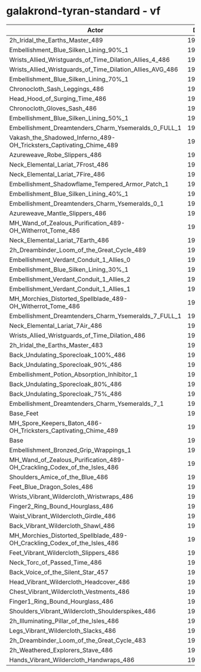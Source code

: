 # galakrond-tyran-standard - vf
| Actor | DPS | Increase |
|---|:---:|:---:|
|2h_Iridal_the_Earths_Master_489|198366|1.87%|
|Embellishment_Blue_Silken_Lining_90%_1|198283|1.83%|
|Wrists_Allied_Wristguards_of_Time_Dilation_Allies_4_486|198242|1.81%|
|Wrists_Allied_Wristguards_of_Time_Dilation_Allies_AVG_486|197730|1.55%|
|Embellishment_Blue_Silken_Lining_70%_1|197663|1.51%|
|Chronocloth_Sash_Leggings_486|197656|1.51%|
|Head_Hood_of_Surging_Time_486|197637|1.50%|
|Chronocloth_Gloves_Sash_486|197224|1.29%|
|Embellishment_Blue_Silken_Lining_50%_1|196789|1.06%|
|Embellishment_Dreamtenders_Charm_Ysemeralds_0_FULL_1|196786|1.06%|
|Vakash_the_Shadowed_Inferno_489-OH_Tricksters_Captivating_Chime_489|196786|1.06%|
|Azureweave_Robe_Slippers_486|196569|0.95%|
|Neck_Elemental_Lariat_7Frost_486|196530|0.93%|
|Neck_Elemental_Lariat_7Fire_486|196496|0.91%|
|Embellishment_Shadowflame_Tempered_Armor_Patch_1|196307|0.82%|
|Embellishment_Blue_Silken_Lining_40%_1|196289|0.81%|
|Embellishment_Dreamtenders_Charm_Ysemeralds_0_1|196193|0.76%|
|Azureweave_Mantle_Slippers_486|196172|0.75%|
|MH_Wand_of_Zealous_Purification_489-OH_Witherrot_Tome_486|196149|0.74%|
|Neck_Elemental_Lariat_7Earth_486|196040|0.68%|
|2h_Dreambinder_Loom_of_the_Great_Cycle_489|195982|0.65%|
|Embellishment_Verdant_Conduit_1_Allies_0|195932|0.62%|
|Embellishment_Blue_Silken_Lining_30%_1|195921|0.62%|
|Embellishment_Verdant_Conduit_1_Allies_2|195906|0.61%|
|Embellishment_Verdant_Conduit_1_Allies_1|195863|0.59%|
|MH_Morchies_Distorted_Spellblade_489-OH_Witherrot_Tome_486|195819|0.57%|
|Embellishment_Dreamtenders_Charm_Ysemeralds_7_FULL_1|195746|0.53%|
|Neck_Elemental_Lariat_7Air_486|195705|0.51%|
|Wrists_Allied_Wristguards_of_Time_Dilation_486|195700|0.50%|
|2h_Iridal_the_Earths_Master_483|195599|0.45%|
|Back_Undulating_Sporecloak_100%_486|195509|0.41%|
|Back_Undulating_Sporecloak_90%_486|195402|0.35%|
|Embellishment_Potion_Absorption_Inhibitor_1|195366|0.33%|
|Back_Undulating_Sporecloak_80%_486|195348|0.32%|
|Back_Undulating_Sporecloak_75%_486|195280|0.29%|
|Embellishment_Dreamtenders_Charm_Ysemeralds_7_1|195197|0.25%|
|Base_Feet|195008|0.15%|
|MH_Spore_Keepers_Baton_486-OH_Tricksters_Captivating_Chime_489|194887|0.09%|
|Base|194717|0.00%|
|Embellishment_Bronzed_Grip_Wrappings_1|194710|0.00%|
|MH_Wand_of_Zealous_Purification_489-OH_Crackling_Codex_of_the_Isles_486|194651|-0.03%|
|Shoulders_Amice_of_the_Blue_486|194646|-0.04%|
|Feet_Blue_Dragon_Soles_486|194516|-0.10%|
|Wrists_Vibrant_Wildercloth_Wristwraps_486|194484|-0.12%|
|Finger2_Ring_Bound_Hourglass_486|194480|-0.12%|
|Waist_Vibrant_Wildercloth_Girdle_486|194389|-0.17%|
|Back_Vibrant_Wildercloth_Shawl_486|194324|-0.20%|
|MH_Morchies_Distorted_Spellblade_489-OH_Crackling_Codex_of_the_Isles_486|194320|-0.20%|
|Feet_Vibrant_Wildercloth_Slippers_486|194105|-0.31%|
|Neck_Torc_of_Passed_Time_486|193990|-0.37%|
|Back_Voice_of_the_Silent_Star_457|193984|-0.38%|
|Head_Vibrant_Wildercloth_Headcover_486|193932|-0.40%|
|Chest_Vibrant_Wildercloth_Vestments_486|193924|-0.41%|
|Finger1_Ring_Bound_Hourglass_486|193864|-0.44%|
|Shoulders_Vibrant_Wildercloth_Shoulderspikes_486|193640|-0.55%|
|2h_Illuminating_Pillar_of_the_Isles_486|193614|-0.57%|
|Legs_Vibrant_Wildercloth_Slacks_486|193596|-0.58%|
|2h_Dreambinder_Loom_of_the_Great_Cycle_483|193498|-0.63%|
|2h_Weathered_Explorers_Stave_486|193415|-0.67%|
|Hands_Vibrant_Wildercloth_Handwraps_486|193219|-0.77%|
